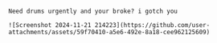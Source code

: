                                                                                                  Need drums urgently and your broke? i gotch you
                                                                                                 ![Screenshot 2024-11-21 214223](https://github.com/user-attachments/assets/59f70410-a5e6-492e-8a18-cee962125609)
